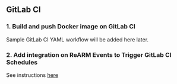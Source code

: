 ## GitLab CI

### 1. Build and push Docker image on GitLab CI
Sample GitLab CI YAML workflow will be added here later.

### 2. Add integration on ReARM Events to Trigger GitLab CI Schedules

See instructions [here](./gitlabTrigger)